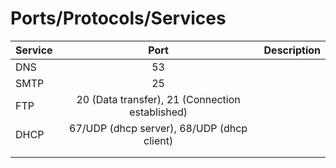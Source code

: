 # Ports/Protocols/Services

| Service | Port | Description |
| :---- | :----: | -----: |
| DNS | 53 | |
| SMTP | 25 | |
| FTP | 20 (Data transfer), 21 (Connection established) | |
| DHCP | 67/UDP (dhcp server), 68/UDP (dhcp client)  |  |
|  |  |  |
|  |  |  |
